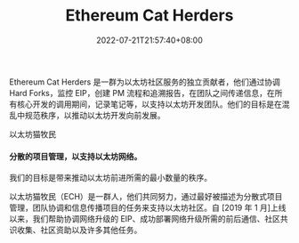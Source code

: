 ﻿---
weight: 
title: "Ethereum Cat Herders"
description: "Ethereum Cat Herders 是一群为以太坊社区服务的独立贡献者，他们通过协调 Hard Forks，监控 EIP，创建 PM 流程和追溯报告，在团队之间传递信息，在所有核心开发的调用期间，记录..."
date: 2022-07-21T21:57:40+08:00
lastmod: 2022-07-21T16:45:40+08:00
draft: false
authors: ["MineW"]
featuredImage: "ethereum-cat-herders.jpg"
link: "https://www.ethereumcatherders.com/"
tags: ["研究机构","Ethereum Cat Herders"]
categories: ["navigation"]
navigation: ["研究机构"]
lightgallery: true
toc: true
pinned: false
recommend: false
recommend1: false
---
Ethereum Cat Herders 是一群为以太坊社区服务的独立贡献者，他们通过协调 Hard Forks，监控 EIP，创建 PM 流程和追溯报告，在团队之间传递信息，在所有核心开发的调用期间，记录笔记等，以支持以太坊开发团队。他们的目标是在混乱中规范秩序，以推动以太坊开发向前发展。

以太坊猫牧民

#### 分散的项目管理，以支持以太坊网络。

我们的目标是带来推动以太坊前进所需的最小数量的秩序。

以太坊猫牧民（ECH）是一群人，他们共同努力，通过最好被描述为分散式项目管理，团队协调和信息传播项目的任务来支持以太坊社区。自 [2019 年 1 月]上线以来，我们帮助协调网络升级的 EIP、成功部署网络升级所需的前后通信、社区共识收集、社区资助以及许多其他任务。

